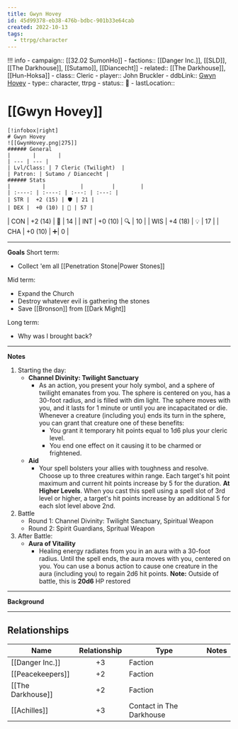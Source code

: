 ```yaml
---
title: Gwyn Hovey
id: 45d99378-eb38-476b-bdbc-901b33e64cab
created: 2022-10-13
tags:
  - ttrpg/character
---
```


!!! info
    - campaign:: [[32.02 SumonHo]]
    - factions:: [[Danger Inc.]], [[SLD]], [[The Darkhouse]], [[Sutamo]], [[Diancecht]]
    - related:: [[The Darkhouse]], [[Hun-Hoksa]]
    - class:: Cleric
    - player:: John Bruckler
    - ddbLink:: [Gwyn Hovey](https://www.dndbeyond.com/characters/34229693)
    - type:: character, ttrpg
    - status:: 💓
    - lastLocation:: 

# [[Gwyn Hovey]]

    [!infobox|right]
    # Gwyn Hovey
    ![[GwynHovey.png|275]]
    ###### General
    |       |       | 
    | --- | --- | 
    | Lvl/Class: | 7 Cleric (Twilight)  |  
    | Patron: | Sutamo / Diancecht | 
    ###### Stats
    |          |           |         |        |
    | :----: | :----: | :---: | :---: |
    | STR |  +2 (15) | 🛡️ | 21 |
    | DEX |  +0 (10) | 💖 | 57 |
   | CON | +2 (14) | 👀 | 14 |
    | INT | +0 (10)  | 🔍 | 10 |
    | WIS | +4 (18)  | 💡 | 17 |
    | CHA | +0 (10) | ➕| 0 |


---
**Goals**
Short term:
 - Collect 'em all [[Penetration Stone|Power Stones]]

Mid term:
- Expand the Church
- Destroy whatever evil is gathering the stones
- Save [[Bronson]] from [[Dark Might]]

Long term:
- Why was I brought back?
---
**Notes**
1. Starting the day:
    - **Channel Divinity: Twilight Sanctuary**
        - As an action, you present your holy symbol, and a sphere of twilight emanates from you. The sphere is centered on you, has a 30-foot radius, and is filled with dim light. The sphere moves with you, and it lasts for 1 minute or until you are incapacitated or die. Whenever a creature (including you) ends its turn in the sphere, you can grant that creature one of these benefits:
            - You grant it temporary hit points equal to 1d6 plus your cleric level.
            - You end one effect on it causing it to be charmed or frightened.
    - **Aid**
        - Your spell bolsters your allies with toughness and resolve. Choose up to three creatures within range. Each target's hit point maximum and current hit points increase by 5 for the duration.
          **At Higher Levels**. When you cast this spell using a spell slot of 3rd level or higher, a target's hit points increase by an additional 5 for each slot level above 2nd.
2. Battle
    - Round 1: Channel Divinity: Twilight Sanctuary, Spiritual Weapon
    - Round 2: Spirit Guardians, Spritual Weapon
3. After Battle:
    - **Aura of Vitaility**
        - Healing energy radiates from you in an aura with a 30-foot radius. Until the spell ends, the aura moves with you, centered on you. You can use a bonus action to cause one creature in the aura (including you) to regain 2d6 hit points.
          **Note:** Outside of battle, this is **20d6** HP restored
---
**Background**

---

## Relationships

| Name      | Relationship | Type        | Notes |
| ----------------- |:------------:| ------------------------ | --- |
| [[Danger Inc.]]   |      +3      | Faction                  | |
| [[Peacekeepers]]  |      +2      | Faction                  | |
| [[The Darkhouse]] |      +2      | Faction                  | |
| [[Achilles]]      |      +3      | Contact in The Darkhouse | |
